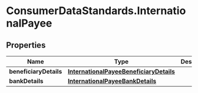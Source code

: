 # ConsumerDataStandards.InternationalPayee

## Properties
Name | Type | Description | Notes
------------ | ------------- | ------------- | -------------
**beneficiaryDetails** | [**InternationalPayeeBeneficiaryDetails**](InternationalPayeeBeneficiaryDetails.md) |  | 
**bankDetails** | [**InternationalPayeeBankDetails**](InternationalPayeeBankDetails.md) |  | 


